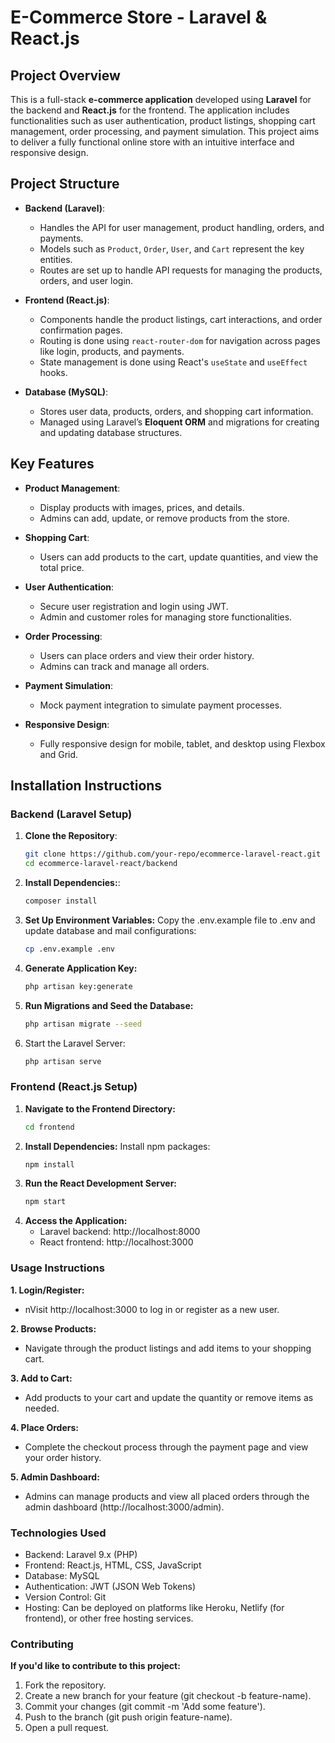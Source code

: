# E-Commerce Store - Laravel & React.js

## Project Overview

This is a full-stack **e-commerce application** developed using **Laravel** for the backend and **React.js** for the frontend. The application includes functionalities such as user authentication, product listings, shopping cart management, order processing, and payment simulation. This project aims to deliver a fully functional online store with an intuitive interface and responsive design.

## Project Structure

- **Backend (Laravel)**: 
  - Handles the API for user management, product handling, orders, and payments.
  - Models such as `Product`, `Order`, `User`, and `Cart` represent the key entities.
  - Routes are set up to handle API requests for managing the products, orders, and user login.

- **Frontend (React.js)**:
  - Components handle the product listings, cart interactions, and order confirmation pages.
  - Routing is done using `react-router-dom` for navigation across pages like login, products, and payments.
  - State management is done using React's `useState` and `useEffect` hooks.

- **Database (MySQL)**:
  - Stores user data, products, orders, and shopping cart information.
  - Managed using Laravel’s **Eloquent ORM** and migrations for creating and updating database structures.

## Key Features

- **Product Management**: 
  - Display products with images, prices, and details.
  - Admins can add, update, or remove products from the store.
  
- **Shopping Cart**: 
  - Users can add products to the cart, update quantities, and view the total price.
  
- **User Authentication**: 
  - Secure user registration and login using JWT.
  - Admin and customer roles for managing store functionalities.

- **Order Processing**: 
  - Users can place orders and view their order history.
  - Admins can track and manage all orders.

- **Payment Simulation**:
  - Mock payment integration to simulate payment processes.
  
- **Responsive Design**: 
  - Fully responsive design for mobile, tablet, and desktop using Flexbox and Grid.

## Installation Instructions

### Backend (Laravel Setup)

1. **Clone the Repository**:
   ```bash
   git clone https://github.com/your-repo/ecommerce-laravel-react.git
   cd ecommerce-laravel-react/backend
   
2. **Install Dependencies:**:
    ```bash
    composer install
3. **Set Up Environment Variables:** Copy the .env.example file to .env and update database and mail configurations:
    ```bash
    cp .env.example .env
    
4. **Generate Application Key:**
    ```bash
    php artisan key:generate
    
5. **Run Migrations and Seed the Database:**
   ```bash
   php artisan migrate --seed

6. Start the Laravel Server:
   ```bash
   php artisan serve

### Frontend (React.js Setup)

1. **Navigate to the Frontend Directory:**
   ```bash
   cd frontend
   
2. **Install Dependencies:** Install npm packages:
   ```bash
   npm install

3. **Run the React Development Server:**
   ```bash
   npm start

4. **Access the Application:**
   - Laravel backend: http://localhost:8000
   - React frontend: http://localhost:3000

### Usage Instructions
**1. Login/Register:**
- nVisit http://localhost:3000 to log in or register as a new user.
  
**2. Browse Products:**
- Navigate through the product listings and add items to your shopping cart.

**3. Add to Cart:**
- Add products to your cart and update the quantity or remove items as needed.
  
**4. Place Orders:**
- Complete the checkout process through the payment page and view your order history.
  
**5. Admin Dashboard:**
- Admins can manage products and view all placed orders through the admin dashboard (http://localhost:3000/admin).

### Technologies Used
- Backend: Laravel 9.x (PHP)
- Frontend: React.js, HTML, CSS, JavaScript
- Database: MySQL
- Authentication: JWT (JSON Web Tokens)
- Version Control: Git
- Hosting: Can be deployed on platforms like Heroku, Netlify (for frontend), or other free hosting services.

### Contributing
**If you'd like to contribute to this project:**

1. Fork the repository.
2. Create a new branch for your feature (git checkout -b feature-name).
3. Commit your changes (git commit -m 'Add some feature').
4. Push to the branch (git push origin feature-name).
5. Open a pull request.



